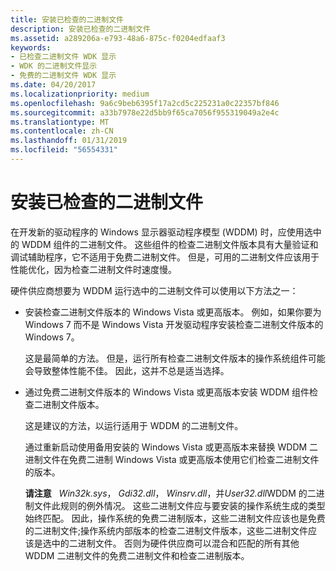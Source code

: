 ```yaml
---
title: 安装已检查的二进制文件
description: 安装已检查的二进制文件
ms.assetid: a289206a-e793-48a6-875c-f0204edfaaf3
keywords:
- 已检查二进制文件 WDK 显示
- WDK 的二进制文件显示
- 免费的二进制文件 WDK 显示
ms.date: 04/20/2017
ms.localizationpriority: medium
ms.openlocfilehash: 9a6c9beb6395f17a2cd5c225231a0c22357bf846
ms.sourcegitcommit: a33b7978e22d5bb9f65ca7056f955319049a2e4c
ms.translationtype: MT
ms.contentlocale: zh-CN
ms.lasthandoff: 01/31/2019
ms.locfileid: "56554331"
---
```

# <a name="installing-checked-binaries"></a>安装已检查的二进制文件


在开发新的驱动程序的 Windows 显示器驱动程序模型 (WDDM) 时，应使用选中的 WDDM 组件的二进制文件。 这些组件的检查二进制文件版本具有大量验证和调试辅助程序，它不适用于免费二进制文件。 但是，可用的二进制文件应该用于性能优化，因为检查二进制文件时速度慢。

硬件供应商想要为 WDDM 运行选中的二进制文件可以使用以下方法之一：

-   安装检查二进制文件版本的 Windows Vista 或更高版本。 例如，如果你要为 Windows 7 而不是 Windows Vista 开发驱动程序安装检查二进制文件版本的 Windows 7。

    这是最简单的方法。 但是，运行所有检查二进制文件版本的操作系统组件可能会导致整体性能不佳。 因此，这并不总是适当选择。

-   通过免费二进制文件版本的 Windows Vista 或更高版本安装 WDDM 组件检查二进制文件版本。

    这是建议的方法，以运行适用于 WDDM 的二进制文件。

    通过重新启动使用备用安装的 Windows Vista 或更高版本来替换 WDDM 二进制文件在免费二进制 Windows Vista 或更高版本使用它们检查二进制文件的版本。

    **请注意**   *Win32k.sys*， *Gdi32.dll*， *Winsrv.dll*，并*User32.dll*WDDM 的二进制文件此规则的例外情况。 这些二进制文件应与要安装的操作系统生成的类型始终匹配。 因此，操作系统的免费二进制版本，这些二进制文件应该也是免费的二进制文件;操作系统内部版本的检查二进制文件版本，这些二进制文件应该是选中的二进制文件。 否则为硬件供应商可以混合和匹配的所有其他 WDDM 二进制文件的免费二进制文件和检查二进制版本。

     

 

 





